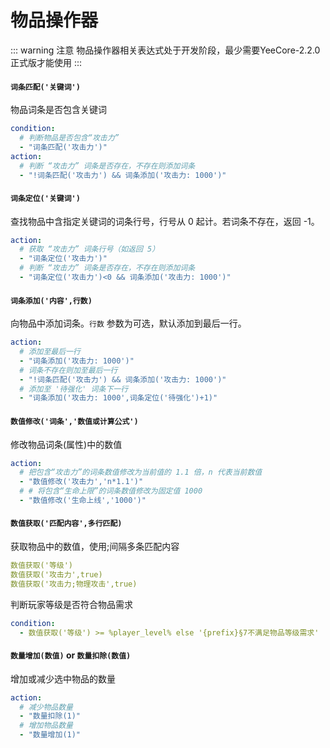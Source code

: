 # 物品操作器

::: warning 注意
物品操作器相关表达式处于开发阶段，最少需要YeeCore-2.2.0正式版才能使用
:::

#### `词条匹配('关键词')`

物品词条是否包含关键词

```yaml
condition:
  # 判断物品是否包含“攻击力”
  - "词条匹配('攻击力')"
action:
  # 判断 “攻击力” 词条是否存在，不存在则添加词条
  - "!词条匹配('攻击力') && 词条添加('攻击力: 1000')"
```


#### `词条定位('关键词')`

查找物品中含指定关键词的词条行号，行号从 0 起计。若词条不存在，返回 -1。 

```yaml 
action:
  # 获取 “攻击力” 词条行号（如返回 5）
  - "词条定位('攻击力')"
  # 判断 “攻击力” 词条是否存在，不存在则添加词条
  - "词条定位('攻击力')<0 && 词条添加('攻击力: 1000')"
```


#### `词条添加('内容',行数)`
向物品中添加词条。`行数` 参数为可选，默认添加到最后一行。

```yaml
action:
  # 添加至最后一行
  - "词条添加('攻击力: 1000')"
  # 词条不存在则加至最后一行
  - "!词条匹配('攻击力') && 词条添加('攻击力: 1000')"
  # 添加至 '待强化' 词条下一行
  - "词条添加('攻击力: 1000',词条定位('待强化')+1)"
```


#### `数值修改('词条','数值或计算公式')`
修改物品词条(属性)中的数值

```yaml 
action:
  # 把包含“攻击力”的词条数值修改为当前值的 1.1 倍，n 代表当前数值
  - "数值修改('攻击力','n*1.1')"
  # # 将包含“生命上限”的词条数值修改为固定值 1000
  - "数值修改('生命上线','1000')"
```


#### `数值获取('匹配内容',多行匹配)`
获取物品中的数值，使用;间隔多条匹配内容

```yaml
数值获取('等级')
数值获取('攻击力',true)
数值获取('攻击力;物理攻击',true)
```

判断玩家等级是否符合物品需求

```yaml
condition:
  - 数值获取('等级') >= %player_level% else '{prefix}§7不满足物品等级需求'
```
#### `数量增加(数值)` or `数量扣除(数值)`
增加或减少选中物品的数量

```yaml 
action:
  # 减少物品数量
  - "数量扣除(1)"
  # 增加物品数量
  - "数量增加(1)"
```

